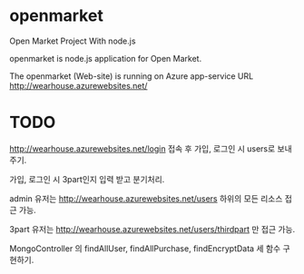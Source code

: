# openmarket
Open Market Project With node.js

openmarket is node.js application for Open Market.


The openmarket (Web-site) is running on Azure app-service
URL  http://wearhouse.azurewebsites.net/




# TODO

http://wearhouse.azurewebsites.net/login 접속 후 가입, 로그인 시
users로 보내주기.

가입, 로그인 시 3part인지 입력 받고 분기처리.

admin 유저는 http://wearhouse.azurewebsites.net/users  하위의 모든 리소스 접근 가능.

3part 유저는 http://wearhouse.azurewebsites.net/users/thirdpart 만 접근 가능.

MongoController 의  findAllUser, findAllPurchase, findEncryptData 세 함수 구현하기.




